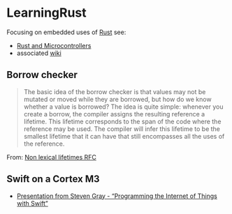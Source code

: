 # LearningRust
Focusing on embedded uses of [Rust](https://www.rust-lang.org) see:
* [Rust and Microcontrollers](https://rust-embedded.github.io/discovery/)
* associated [wiki](https://github.com/NickAger/LearningRust/wiki)

## Borrow checker

> The basic idea of the borrow checker is that values may not be mutated or moved while they are borrowed, but how do we know whether a value is borrowed? The idea is quite simple: whenever you create a borrow, the compiler assigns the resulting reference a lifetime. This lifetime corresponds to the span of the code where the reference may be used. The compiler will infer this lifetime to be the smallest lifetime that it can have that still encompasses all the uses of the reference.

From: [Non lexical lifetimes RFC](https://github.com/nikomatsakis/nll-rfc/blob/master/0000-nonlexical-lifetimes.md#how-we-teach-this)

## Swift on a Cortex M3
* [Presentation from Steven Gray - “Programming the Internet of Things with Swift”](SwiftThings.pdf)


